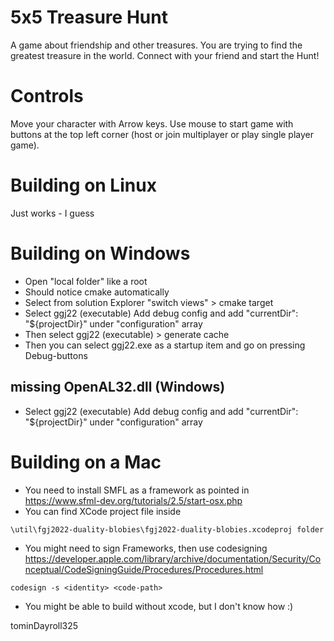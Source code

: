 # 5x5 Treasure Hunt
A game about friendship and other treasures. You are trying to find the greatest treasure in the world. Connect with your friend and start the Hunt!

# Controls
Move your character with Arrow keys. Use mouse to start game with buttons at the top left corner (host or join multiplayer or play single player game).


# Building on Linux
Just works - I guess

# Building on Windows
- Open "local folder" like a root
- Should notice cmake automatically
- Select from solution Explorer "switch views" > cmake target
- Select ggj22 (executable) Add debug config and add  "currentDir": "${projectDir}" under "configuration" array
- Then select ggj22 (executable) > generate cache
- Then you can select ggj22.exe as a startup item and go on pressing Debug-buttons

## missing OpenAL32.dll (Windows)
- Select ggj22 (executable) Add debug config and add  "currentDir": "${projectDir}" under "configuration" array

# Building on a Mac

- You need to install SMFL as a framework as pointed in https://www.sfml-dev.org/tutorials/2.5/start-osx.php
- You can find XCode project file inside 
```
\util\fgj2022-duality-blobies\fgj2022-duality-blobies.xcodeproj folder
```
- You might need to sign Frameworks, then use codesigning https://developer.apple.com/library/archive/documentation/Security/Conceptual/CodeSigningGuide/Procedures/Procedures.html
```
codesign -s <identity> <code-path>
```


- You might be able to build without xcode, but I don't know how :)

tominDayroll325
